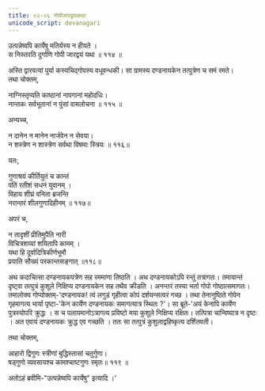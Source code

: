 ```yaml
---
title: ०२-०६ गोपीजारद्वयकथा
unicode_script: devanagari
---
```


उत्पन्नेष्वपि कार्येषु मतिर्यस्य न हीयते ।  
स निस्तरति दुर्गाणि गोपी जारद्वयं यथा ॥ ११४ ॥

अस्ति द्वारवत्यां पुर्या कस्यचिद्गोपस्य वधूवन्धकी। सा ग्रामस्य दण्डनायकेन तत्पुत्रेण च समं रमते।  
तथा चोक्तम्,

नाग्निस्तृप्यति काष्ठानां नापगानां महोदधिः।  
नान्तकः सर्वभूतानां न पुंसां वामलोचना ॥ ११५ ॥

अन्यच्च,

न दानेन न मानेन नार्जवेन न सेवया।  
न शस्त्रेण न शास्त्रेण सर्वथा विषमाः स्त्रियः ॥ ११६॥

यतः,

गुणाश्रयं कीर्तियुतं च कान्तं  
पतिं रतीशं सधनं युवानम् ।  
विहाय शीघ्रं वनिता ब्रजन्ति  
नरान्तरं शीलगुणादिहीनम् ॥ ११७॥

अपरं च,

न तादृशीं प्रीतिमुपैति नारी  
विचित्रशय्यां शयितापि कामम् ।  
यथा हि दूर्वादित्रिकीर्णभूमौ  
प्रयाति सौख्यं परकान्तसङ्गात् ॥११८॥

अथ कदाचित्सा दण्डनायकपत्रेण सह रममाणा तिष्ठति । अथ दण्डनायकोऽपि रन्तुं तत्रागतः। तमायान्तं दृष्ट्वा तत्पुत्रं कुशूले निक्षिप्य दण्डनायकेन सह तथैव क्रीडति । अनन्तरं तस्या भर्ता गोपो गोष्ठात्समागतः। तमालोक्य गोप्योक्तम्-'दण्डनायक! त्वं लगुडं गृहीत्वा कोपं दर्शयन्सत्वरं गच्छ । तथा तेनानुष्ठिते गोपेन गृहमागत्य भार्या पृष्टा-'केन कार्येण दण्डनायकः समागत्यात्र स्थितः ?'। सा ब्रूते-'अयं केनापि कार्येण पुत्रस्योपरि क्रुद्धः । स च पलायमानोऽत्रागत्य प्रविष्टो मया कुशूले निक्षिप्य रक्षितः। तत्पित्रा चान्विष्यात्र न दृष्टः । अत एवायं दण्डनायकः क्रुद्ध एव गच्छति । ततः सा तत्पुत्रं कुशुलाद्वहिष्कृत्य दर्शितवती।  

तथा चोक्तम्,

आहारो द्विगुणः स्त्रीणां बुद्धिस्तासां चतुर्गुणा।  
षड्गुणो व्यवसायश्च कामश्चाष्टगुणः स्मृतः॥ ११९ ॥

अतोऽहं ब्रवीमि-"उत्पन्नेष्वपि कार्येषु" इत्यादि ।'
